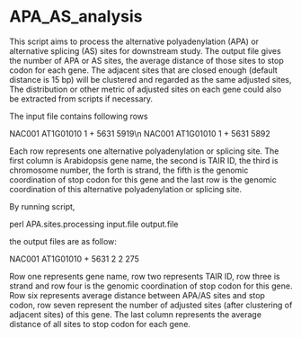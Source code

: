 # APA_AS_analysis
This script aims to process the alternative polyadenylation (APA) or alternative splicing (AS) sites for downstream study. 
The output file gives the number of APA or AS sites, the average distance of those sites to stop codon for each gene.
The adjacent sites that are closed enough (default distance is 15 bp) will be clustered and regarded as the same adjusted sites,
The distribution or other metric of adjusted sites on each gene could also be extracted from scripts if necessary.

The input file contains following rows 

NAC001	AT1G01010	1	+	5631	5919\n
NAC001	AT1G01010	1	+	5631	5892

Each row represents one alternative polyadenylation or splicing site. The first column is Arabidopsis gene name, the second is TAIR ID, the third 
is chromosome number, the forth is strand, the fifth is the genomic coordination of  stop codon for this gene and the last row is the genomic coordination 
of this alternative polyadenylation or splicing site.

By running script, 

perl APA.sites.processing input.file output.file

the output files are as follow:

NAC001	AT1G01010	+	5631	2	2	275

Row one represents gene name, row two represents TAIR ID, row three is strand and row four is the genomic coordination of  stop codon for this gene. Row six represents average distance 
between APA/AS sites and stop codon, row seven represent the number of adjusted sites (after clustering of adjacent sites) of this gene. The last column represents the average distance of all 
sites to stop codon for each gene.
 

